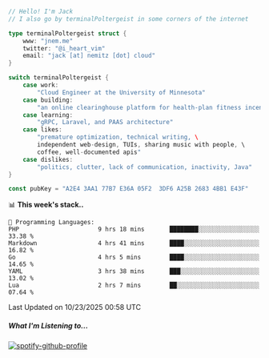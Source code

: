 ```go
// Hello! I'm Jack
// I also go by terminalPoltergeist in some corners of the internet

type terminalPoltergeist struct {
    www: "jnem.me"
    twitter: "@i_heart_vim"
    email: "jack [at] nemitz [dot] cloud"
}

switch terminalPoltergeist {
    case work:
        "Cloud Engineer at the University of Minnesota"
    case building:
        "an online clearinghouse platform for health-plan fitness incentive programs"
    case learning:
        "gRPC, Laravel, and PAAS architecture"
    case likes:
        "premature optimization, technical writing, \
        independent web-design, TUIs, sharing music with people, \
        coffee, well-documented apis"
    case dislikes:
        "politics, clutter, lack of communication, inactivity, Java"
}

const pubKey = "A2E4 3AA1 77B7 E36A 05F2  3DF6 A25B 2683 4BB1 E43F"
```

<!--START_SECTION:waka-->
📊 **This week's stack..** 

```text
💬 Programming Languages: 
PHP                      9 hrs 18 mins       ████████░░░░░░░░░░░░░░░░░   33.38 % 
Markdown                 4 hrs 41 mins       ████░░░░░░░░░░░░░░░░░░░░░   16.82 % 
Go                       4 hrs 5 mins        ████░░░░░░░░░░░░░░░░░░░░░   14.65 % 
YAML                     3 hrs 38 mins       ███░░░░░░░░░░░░░░░░░░░░░░   13.02 % 
Lua                      2 hrs 7 mins        ██░░░░░░░░░░░░░░░░░░░░░░░   07.64 % 
```


 Last Updated on 10/23/2025 00:58 UTC
<!--END_SECTION:waka-->

##### What I'm Listening to...

[![spotify-github-profile](https://jnem.me/listening-item?maxAge=2592000)](https://jnem.me/listening)
